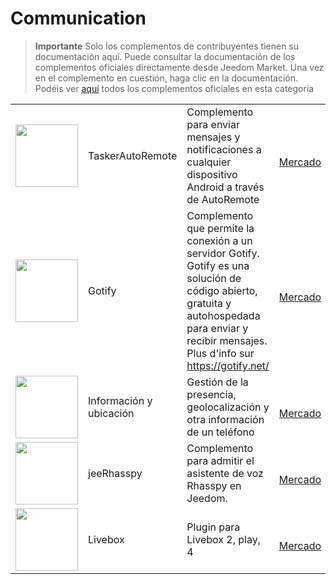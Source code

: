 
# Communication


>**Importante**
>Solo los complementos de contribuyentes tienen su documentación aquí. Puede consultar la documentación de los complementos oficiales directamente desde Jeedom Market. Una vez en el complemento en cuestión, haga clic en la documentación.
>Podéis ver [aquí](https://market.jeedom.com/index.php?v=d&p=market&type=plugin&categorie=communication) todos los complementos oficiales en esta categoría


| | | | |
|--- | --- | --- | ---|
|<img src="TaskerAutoRemote/TaskerAutoRemote_icon.png" class="pluginLogo" width="100" />|TaskerAutoRemote|Complemento para enviar mensajes y notificaciones a cualquier dispositivo Android a través de AutoRemote|[](https://agp42.github.io/Jeedom-TaskerAutoremote/fr_FR)<br/>[Mercado](https://market.jeedom.com/index.php?v=d&p=market_display&id=3795)<br/>[](https://agp42.github.io/Jeedom-TaskerAutoremote/es_ES/changelog)|
|<img src="gotify/gotify_icon.png" class="pluginLogo" width="100" />|Gotify|Complemento que permite la conexión a un servidor Gotify. Gotify es una solución de código abierto, gratuita y autohospedada para enviar y recibir mensajes. Plus d'info sur https://gotify.net/|[](https://mips2648.github.io/jeedom-plugins-docs/gotify/es_ES/)<br/>[Mercado](https://market.jeedom.com/index.php?v=d&p=market_display&id=3774)<br/>[](https://mips2648.github.io/jeedom-plugins-docs/gotify/es_ES/changelog)|
|<img src="infoloc/infoloc_icon.png" class="pluginLogo" width="100" />|Información y ubicación|Gestión de la presencia, geolocalización y otra información de un teléfono|[](https://Jeremie-C.github.io/plugin-infoloc/es_ES/index)<br/>[Mercado](https://market.jeedom.com/index.php?v=d&p=market_display&id=4020)<br/>[](https://Jeremie-C.github.io/plugin-infoloc/es_ES/changelog)|
|<img src="jeerhasspy/jeerhasspy_icon.png" class="pluginLogo" width="100" />|jeeRhasspy|Complemento para admitir el asistente de voz Rhasspy en Jeedom.|[](https://kiboost.github.io/jeedom_docs/plugins/jeerhasspy/es_ES/)<br/>[Mercado](https://market.jeedom.com/index.php?v=d&p=market_display&id=3869)<br/>[](https://kiboost.github.io/jeedom_docs/plugins/jeerhasspy/es_ES/changelog.html)|
|<img src="livebox/livebox_icon.png" class="pluginLogo" width="100" />|Livebox|Plugin para Livebox 2, play, 4|[](https://jmvedrine.github.io/plugin-livebox/es_ES/)<br/>[Mercado](https://market.jeedom.com/index.php?v=d&p=market_display&id=1076)<br/>[](https://jmvedrine.github.io/plugin-livebox/es_ES/changelog)|
